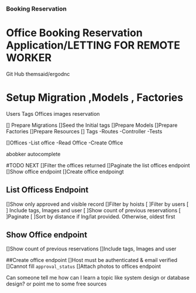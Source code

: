 
### Booking Reservation
# Office Booking Reservation Application/LETTING FOR REMOTE WORKER
Git Hub
themsaid/ergodnc

# Setup Migration ,Models , Factories
Users
Tags
Offices
images
reservation

[] Prepare Migrations
[]Seed the Initial tags
[]Prepare Models
[]Prepare Factories
[]Prepare Resources
[] Tags
    -Routes
    -Controller
    -Tests

[]Offices
-List office
-Read Office
-Create Office

abobker autocomplete


#TODO NEXT
[]Filter the offices returned
[]Paginate the list offices endpoint
[]Show office endpoint
[]Create office endpoingt

## List Officess Endpoint
[]Show only approved and visible record
[]Filter by hoists
[ ]Filter by users
[ ] Include tags, Images and user
[ ]Show count of previous reservations
[ ]Paginate
[ ]Sort by distance if lng/lat provided. Otherwise, oldest first

## Show Office endpoint
[]Show count of previous reservations
[]Include tags, Images and user

##Create office endpoint
[]Host must be authenticated & email verified
[]Cannot fill `approval_status`
[]Attach photos to offices endpoint


​Can someone tell me how can I learn a topic like system design or database design? or point me to some free sources
